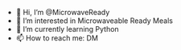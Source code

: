 - 👋 Hi, I’m @MicrowaveReady
- 👀 I’m interested in Microwaveable Ready Meals
- 🌱 I’m currently learning Python
- 📫 How to reach me: DM

<!---
MicrowaveReady/MicrowaveReady is a ✨ special ✨ repository because its `README.md` (this file) appears on your GitHub profile.
You can click the Preview link to take a look at your changes.
--->
